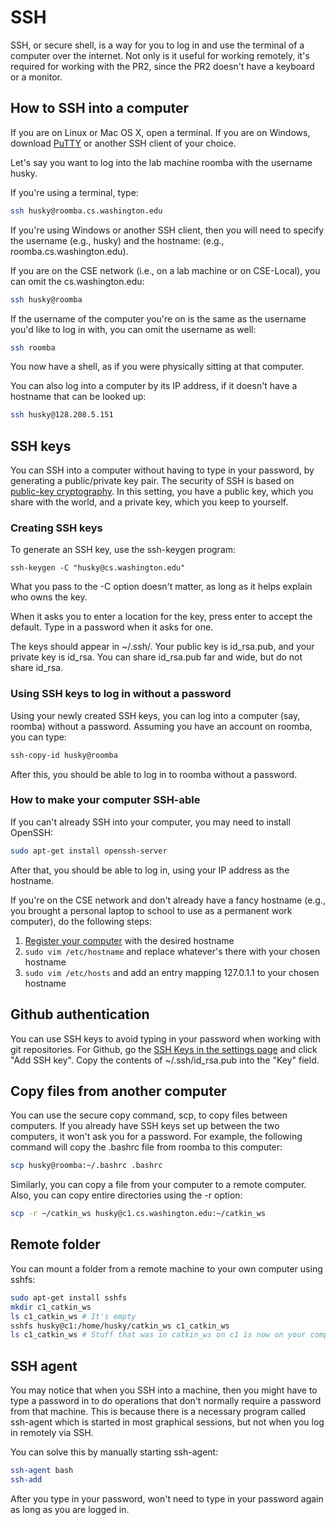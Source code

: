 # SSH

SSH, or secure shell, is a way for you to log in and use the terminal of a computer over the internet. Not only is it useful for working remotely, it's required for working with the PR2, since the PR2 doesn't have a keyboard or a monitor.

## How to SSH into a computer

If you are on Linux or Mac OS X, open a terminal. If you are on Windows, download [PuTTY](http://www.chiark.greenend.org.uk/~sgtatham/putty/download.html) or another SSH client of your choice.

Let's say you want to log into the lab machine roomba with the username husky.

If you're using a terminal, type:
```bash
ssh husky@roomba.cs.washington.edu
```

If you're using Windows or another SSH client, then you will need to specify the username (e.g., husky) and the hostname: (e.g., roomba.cs.washington.edu).

If you are on the CSE network (i.e., on a lab machine or on CSE-Local), you can omit the cs.washington.edu:
```bash
ssh husky@roomba
```

If the username of the computer you're on is the same as the username you'd like to log in with, you can omit the username as well:
```bash
ssh roomba
```

You now have a shell, as if you were physically sitting at that computer.

You can also log into a computer by its IP address, if it doesn't have a hostname that can be looked up:
```bash
ssh husky@128.208.5.151
```

## SSH keys

You can SSH into a computer without having to type in your password, by generating a public/private key pair. The security of SSH is based on [public-key cryptography](http://en.wikipedia.org/wiki/Public-key_cryptography). In this setting, you have a public key, which you share with the world, and a private key, which you keep to yourself.

### Creating SSH keys
To generate an SSH key, use the ssh-keygen program:
```
ssh-keygen -C "husky@cs.washington.edu"
```
What you pass to the -C option doesn't matter, as long as it helps explain who owns the key.

When it asks you to enter a location for the key, press enter to accept the default. Type in a password when it asks for one.

The keys should appear in ~/.ssh/. Your public key is id_rsa.pub, and your private key is id_rsa. You can share id_rsa.pub far and wide, but do not share id_rsa.

### Using SSH keys to log in without a password

Using your newly created SSH keys, you can log into a computer (say, roomba) without a password. Assuming you have an account on roomba, you can type:
```bash
ssh-copy-id husky@roomba
```

After this, you should be able to log in to roomba without a password.

### How to make your computer SSH-able

If you can't already SSH into your computer, you may need to install OpenSSH:
```bash
sudo apt-get install openssh-server
```

After that, you should be able to log in, using your IP address as the hostname.

If you're on the CSE network and don't already have a fancy hostname (e.g., you brought a personal laptop to school to use as a permanent work computer), do the following steps:

1. [Register your computer](https://norfolk.cs.washington.edu/htbin-post/lab/RegisterMAC.cgi) with the desired hostname
2. `sudo vim /etc/hostname` and replace whatever's there with your chosen hostname
3. `sudo vim /etc/hosts` and add an entry mapping 127.0.1.1 to your chosen hostname

## Github authentication
You can use SSH keys to avoid typing in your password when working with git repositories. For Github, go the [SSH Keys in the settings page](https://github.com/settings/ssh) and click "Add SSH key". Copy the contents of ~/.ssh/id_rsa.pub into the "Key" field.

## Copy files from another computer
You can use the secure copy command, scp, to copy files between computers. If you already have SSH keys set up between the two computers, it won't ask you for a password. For example, the following command will copy the .bashrc file from roomba to this computer:
```bash
scp husky@roomba:~/.bashrc .bashrc
```

Similarly, you can copy a file from your computer to a remote computer. Also, you can copy entire directories using the -r option:
```bash
scp -r ~/catkin_ws husky@c1.cs.washington.edu:~/catkin_ws
```

## Remote folder
You can mount a folder from a remote machine to your own computer using sshfs:
```bash
sudo apt-get install sshfs
mkdir c1_catkin_ws
ls c1_catkin_ws # It's empty
sshfs husky@c1:/home/husky/catkin_ws c1_catkin_ws
ls c1_catkin_ws # Stuff that was in catkin_ws on c1 is now on your computer too!
```

## SSH agent
You may notice that when you SSH into a machine, then you might have to type a password in to do operations that don't normally require a password from that machine. This is because there is a necessary program called ssh-agent which is started in most graphical sessions, but not when you log in remotely via SSH.

You can solve this by manually starting ssh-agent:
```bash
ssh-agent bash
ssh-add
```

After you type in your password, won't need to type in your password again as long as you are logged in.
